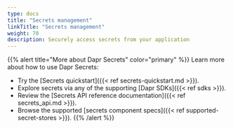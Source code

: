 ```yaml
---
type: docs
title: "Secrets management"
linkTitle: "Secrets management"
weight: 70
description: Securely access secrets from your application
---
```


{{% alert title="More about Dapr Secrets" color="primary" %}}
 Learn more about how to use Dapr Secrets:
 - Try the [Secrets quickstart]({{< ref secrets-quickstart.md >}}).
 - Explore secrets via any of the supporting [Dapr SDKs]({{< ref sdks >}}). 
 - Review the [Secrets API reference documentation]({{< ref secrets_api.md >}}).
 - Browse the supported [secrets component specs]({{< ref supported-secret-stores >}}).
{{% /alert %}}